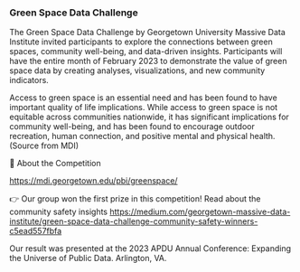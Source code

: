 ### Green Space Data Challenge

The Green Space Data Challenge by Georgetown University Massive Data Institute invited participants to explore the connections between green spaces, community well-being, and data-driven insights. Participants will have the entire month of February 2023 to demonstrate the value of green space data by creating analyses, visualizations, and new community indicators.

Access to green space is an essential need and has been found to have important quality of life implications.  While access to green space is not equitable across communities nationwide, it has significant implications for community well-being, and has been found to encourage outdoor recreation, human connection, and positive mental and physical health.(Source from MDI)

🔗 About the Competition 

https://mdi.georgetown.edu/pbi/greenspace/

👉 Our group won the first prize in this competition! Read about the community safety insights
https://medium.com/georgetown-massive-data-institute/green-space-data-challenge-community-safety-winners-c5ead557fbfa

Our result was presented at the 2023 APDU Annual Conference: Expanding the Universe of Public Data. Arlington, VA.
